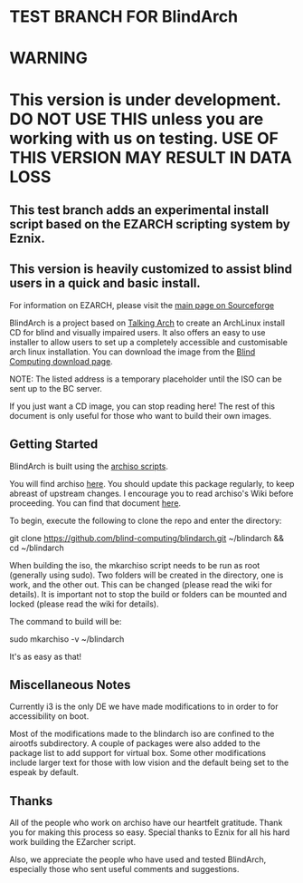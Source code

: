 # TEST BRANCH FOR BlindArch

# WARNING
# This version is under development.  DO NOT USE THIS unless you are working with us on testing. USE OF THIS VERSION MAY RESULT IN DATA LOSS

## This test branch adds an experimental install script based on the EZARCH scripting system by Eznix.
## This version is heavily customized to assist blind users in a quick and basic install.
For information on EZARCH, please visit the [main page on Sourceforge](https://sourceforge.net/projects/ezarch/)

BlindArch is a project based on [Talking Arch](http://talkingarch.info) to create an ArchLinux install CD for blind and visually impaired users. It also offers an easy to use installer to allow users to set up a completely accessible and customisable arch linux installation.
You can download the image from the [Blind Computing download page](https://onlinemarketspecialist.com/blindarch/BlindArch-2020.11.15-x86_64.iso).

NOTE: The listed address is a temporary placeholder until the ISO can be sent up to the BC server.

If you just want a CD image, you can stop reading here!
The rest of this document is only useful for those who want to build their own images.

## Getting Started

BlindArch is built using the [archiso scripts](https://wiki.archlinux.org/index.php/Archiso).

You will find archiso [here](https://www.archlinux.org/packages/extra/any/archiso/).
You should update this package regularly, to keep abreast of upstream changes.
I encourage you to read archiso's Wiki before proceeding.  You can find that document [here](https://wiki.archlinux.org/index.php/Archiso).


To begin, execute the following to clone the repo and enter the directory:

git clone https://github.com/blind-computing/blindarch.git ~/blindarch && cd ~/blindarch

When building the iso, the mkarchiso script needs to be run as root (generally using sudo).
Two folders will be created in the directory, one is work, and the other out.
This can be changed (please read the wiki for details).
It is important not to stop the build or folders can be mounted and locked (please read the wiki for details).

The command to build will be:

sudo mkarchiso -v ~/blindarch 

It's as easy as that!

## Miscellaneous Notes

Currently i3 is the only DE we have made modifications to in order to for accessibility on boot.

Most of the modifications made to the blindarch iso are confined to the airootfs subdirectory.
A couple of packages were also added to the package list to add support for virtual box.
Some other modifications include larger text for those with low vision and the default being set to the espeak by default.

## Thanks


All of the people who work on archiso have our heartfelt gratitude.
Thank you for making this process so easy.
Special thanks to Eznix for all his hard work building the EZarcher script.

Also, we appreciate the people who have used and tested BlindArch, especially
those who sent useful comments and suggestions.
